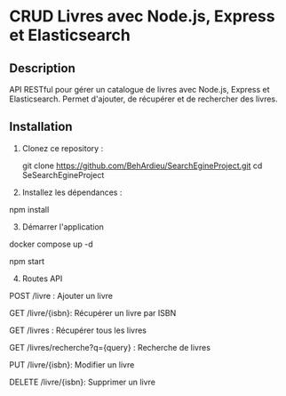 # CRUD Livres avec Node.js, Express et Elasticsearch

## Description
API RESTful pour gérer un catalogue de livres avec Node.js, Express et Elasticsearch. Permet d'ajouter, de récupérer et de rechercher des livres.

## Installation

1. Clonez ce repository :
   
   git clone https://github.com/BehArdieu/SearchEgineProject.git
   cd SeSearchEgineProject

2. Installez les dépendances :

npm install

3. Démarrer l'application

docker compose up -d

npm start

4. Routes API

POST /livre : Ajouter un livre

GET /livre/{isbn}: Récupérer un livre par ISBN

GET /livres : Récupérer tous les livres

GET /livres/recherche?q={query} : Recherche de livres

PUT /livre/{isbn}: Modifier un livre

DELETE /livre/{isbn}: Supprimer un livre


